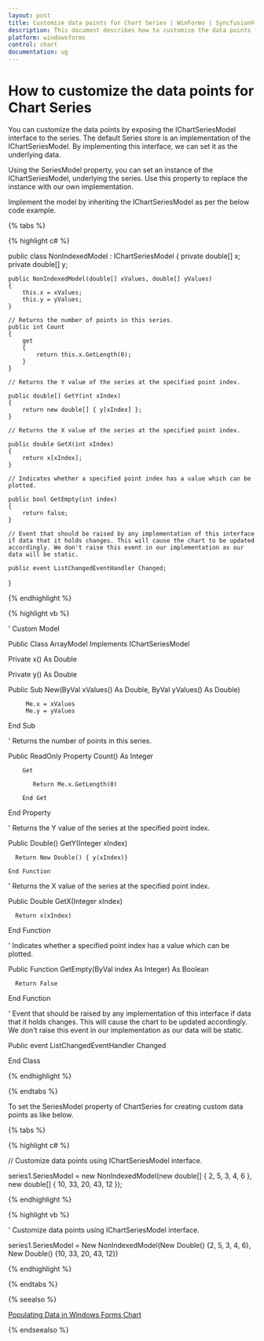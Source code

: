 ```yaml
---
layout: post
title: Customize data points for Chart Series | WinForms | Syncfusion®
description: This document describes how to customize the data points for rendering the chart series in the windows forms chart control.
platform: windowsforms
control: chart
documentation: ug
---
```


# How to customize the data points for Chart Series

You can customize the data points by exposing the IChartSeriesModel interface to the series. The default Series store is an implementation of the IChartSeriesModel. By implementing this interface, we can set it as the underlying data.

Using the SeriesModel property, you can set an instance of the IChartSeriesModel, underlying the series. Use this property to replace the instance with our own implementation.

Implement the model by inheriting the IChartSeriesModel as per the below code example.

{% tabs %}

{% highlight c# %}

public class NonIndexedModel : IChartSeriesModel
{
    private double[] x;
    private double[] y;

    public NonIndexedModel(double[] xValues, double[] yValues)
    {
        this.x = xValues;
        this.y = yValues;
    }

    // Returns the number of points in this series.
    public int Count
    {
        get
        {
            return this.x.GetLength(0);
        }
    }

    // Returns the Y value of the series at the specified point index.

    public double[] GetY(int xIndex)
    {
        return new double[] { y[xIndex] };
    }

    // Returns the X value of the series at the specified point index.

    public double GetX(int xIndex)
    {
        return x[xIndex];
    }

    // Indicates whether a specified point index has a value which can be plotted.

    public bool GetEmpty(int index)
    {
        return false;
    }

    // Event that should be raised by any implementation of this interface if data that it holds changes. This will cause the chart to be updated accordingly. We don't raise this event in our implementation as our data will be static.  

    public event ListChangedEventHandler Changed;

}

{% endhighlight %}

{% highlight vb %}

' Custom Model

Public Class ArrayModel Implements IChartSeriesModel

   Private x() As Double

   Private y() As Double


   Public Sub New(ByVal xValues() As Double, ByVal yValues() As Double)

         Me.x = xValues
         Me.y = yValues

   End Sub

   ' Returns the number of points in this series.

   Public ReadOnly Property Count() As Integer

        Get

           Return Me.x.GetLength(0)

        End Get

   End Property

   ' Returns the Y value of the series at the specified point index.

   Public Double() GetY(Integer xIndex)

      Return New Double() { y(xIndex)}

    End Function

 ' Returns the X value of the series at the specified point index.

   Public Double GetX(Integer xIndex)

      Return x(xIndex)

   End Function

   ' Indicates whether a specified point index has a value which can be plotted.

   Public Function GetEmpty(ByVal index As Integer) As Boolean

      Return False

   End Function

   ' Event that should be raised by any implementation of this interface if data that it holds changes. This will cause the chart to be updated accordingly. We don't raise this event in our implementation as our data will be static.

   Public event ListChangedEventHandler Changed

End Class

{% endhighlight %}

{% endtabs %}	

To set the SeriesModel property of ChartSeries for creating custom data points as like below.

{% tabs %}

{% highlight c# %}

// Customize data points using IChartSeriesModel interface.

series1.SeriesModel = new NonIndexedModel(new double[] { 2, 5, 3, 4, 6 }, new double[] { 10, 33, 20, 43, 12 });

{% endhighlight %}

{% highlight vb %}

' Customize data points using IChartSeriesModel interface.

series1.SeriesModel = New NonIndexedModel(New Double() {2, 5, 3, 4, 6}, New Double() {10, 33, 20, 43, 12})

{% endhighlight %}

{% endtabs %}	

{% seealso %}

[Populating Data in Windows Forms Chart](/WindowsForms/chart/chart-data)

{% endseealso %}

